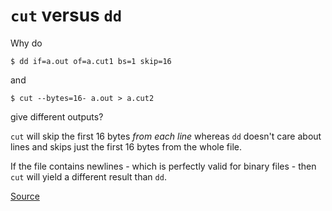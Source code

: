# `cut` versus `dd`

Why do
```
$ dd if=a.out of=a.cut1 bs=1 skip=16
```
and
```
$ cut --bytes=16- a.out > a.cut2
```
give different outputs?

`cut` will skip the first 16 bytes *from each line* whereas `dd` doesn't care about lines and skips just the first 16 bytes from the whole file.

If the file contains newlines - which is perfectly valid for binary files - then `cut` will yield a different result than `dd`.

[Source](https://stackoverflow.com/questions/29381522/different-results-with-cut-and-dd-on-binary-files)

